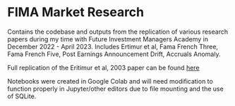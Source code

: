 # FIMA Market Research
Contains the codebase and outputs from the replication of various research papers during my time with Future Investment Managers Academy in December 2022 - April 2023. Includes Ertimur et al, Fama French Three, Fama French Five, Post Earnings Announcement Drift, Accruals Anomaly.

Full replication of the Eritimur et al, 2003 paper can be found [here](Ertimur_Replication_2020.pdf)

Notebooks were created in Google Colab and will need  modification to function properly in Jupyter/other editors due to file mounting and the use of SQLite.
